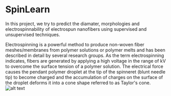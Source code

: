 # SpinLearn

In this project, we try to predict the diamater, morphologies and electrospinnability of electrospun nanofibers using supervised and unsupervised techniques.

Electrospinning is a powerful method to produce non-woven fiber meshes/membranes from polymer solutions or polymer melts and has been described in detail by several research groups. As the term electrospinning indicates, fibers are generated by applying a high voltage in the range of kV to overcome the surface tension of a polymer solution. The electrical force causes the pendant polymer droplet at the tip of the spinneret (blunt needle tip) to become charged and the accumulation of charges on the surface of the droplet deforms it into a cone shape referred to as Taylor's cone. 
![alt text](https://github.com/jeanschoeller/SpinLearn/images/Figure1.jpg?raw=true)
